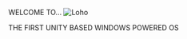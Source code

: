 WELCOME TO...
![Loho](https://github.com/NoSleepKid/SLEEPOS-In-beta-/assets/115043889/7afa5756-0ec8-4d08-b94e-3ae929d61653)

THE FIRST UNITY BASED WINDOWS POWERED OS
